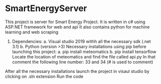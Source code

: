 # SmartEnergyServer
This project is server for Smart Energy Project. 
It is written in c# using ASP.NET framework for web and api 
It also contains python for machine learning and web scraping 

1. Dependencies:
    a. Visual studio 2019 withh all the necessary sdk (.net 3.1)
    b. Python (version >3)
    Necessary installations using pip before launching this project:
      a. pip install meteomatics
      b. pip install tensorflow
      Locate the location of meteomatics and find the file called api.py
        In that comment the following line number: 33 and 34 (# is used to comment)
 
After all the necessary installations launch the project in visaul studio by clicking on .sln extension
Run the code 
